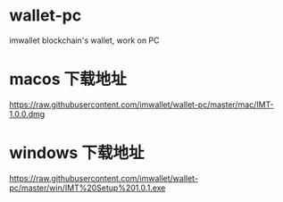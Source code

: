 # wallet-pc
imwallet blockchain's wallet, work on PC
# macos 下载地址
https://raw.githubusercontent.com/imwallet/wallet-pc/master/mac/IMT-1.0.0.dmg
# windows 下载地址
https://raw.githubusercontent.com/imwallet/wallet-pc/master/win/IMT%20Setup%201.0.1.exe
